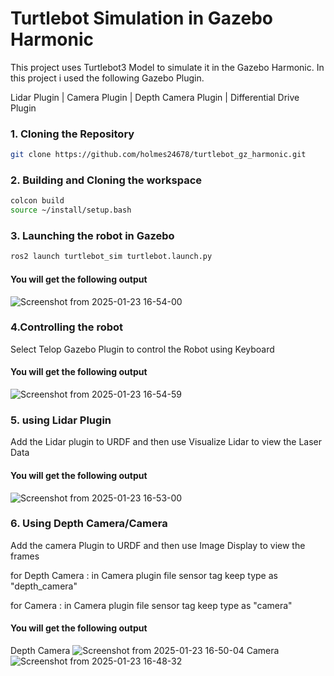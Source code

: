 
# Turtlebot Simulation in Gazebo Harmonic

This project uses Turtlebot3 Model to simulate it in the Gazebo Harmonic. In this project i used the following Gazebo Plugin.

Lidar Plugin | Camera Plugin | Depth Camera Plugin | Differential Drive Plugin 

### 1. Cloning the Repository 
```bash
git clone https://github.com/holmes24678/turtlebot_gz_harmonic.git

```
### 2. Building and Cloning the workspace
```bash
colcon build 
source ~/install/setup.bash
```
### 3. Launching the robot in Gazebo
```bash
ros2 launch turtlebot_sim turtlebot.launch.py
```

#### You will get the following output
![Screenshot from 2025-01-23 16-54-00](https://github.com/user-attachments/assets/0b61ccbd-140f-427e-bac3-db42df0089ec)

### 4.Controlling the robot
Select Telop Gazebo Plugin to control the Robot using Keyboard
#### You will get the following output
![Screenshot from 2025-01-23 16-54-59](https://github.com/user-attachments/assets/36ab06f9-5bd2-4644-91fb-2b2701b69a0f)

### 5. using Lidar Plugin
Add the Lidar plugin to URDF and then use Visualize Lidar to view the Laser Data
#### You will get the following output
![Screenshot from 2025-01-23 16-53-00](https://github.com/user-attachments/assets/4bafdd41-3394-4d2c-bdd7-9cee64318f75)

### 6. Using Depth Camera/Camera
Add the camera Plugin to URDF and then use Image Display to view the frames

for Depth Camera : in Camera plugin file sensor tag keep type as "depth_camera"

for Camera : in Camera plugin file sensor tag keep type as "camera"

#### You will get the following output
Depth Camera
![Screenshot from 2025-01-23 16-50-04](https://github.com/user-attachments/assets/0f8ef8c3-af20-4340-8df4-a4ee151977df)
Camera
![Screenshot from 2025-01-23 16-48-32](https://github.com/user-attachments/assets/eaa9383f-5e7a-4813-a291-dd6c95fef7c9)
